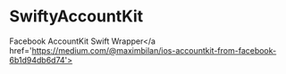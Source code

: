 # SwiftyAccountKit
<a>Facebook AccountKit Swift Wrapper</a href='https://medium.com/@maximbilan/ios-accountkit-from-facebook-6b1d94db6d74'>

